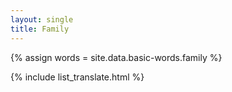 ```yaml
---
layout: single
title: Family
---
```


{% assign words = site.data.basic-words.family %}

{% include list_translate.html %}

